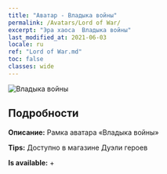 ```yaml
---
title: "Аватар - Владыка войны"
permalink: /Avatars/Lord of War/
excerpt: "Эра хаоса  Владыка войны"
last_modified_at: 2021-06-03
locale: ru
ref: "Lord of War.md"
toc: false
classes: wide
---
```

 ![Владыка войны](/images/a/avatarFrame_9.png)

## Подробности

 **Описание:** Рамка аватара «Владыка войны» 

 **Tips:** Доступно в магазине Дуэли героев 

 **Is available:**  + 

